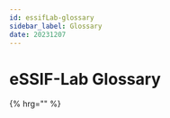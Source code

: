 ```yaml
---
id: essifLab-glossary
sidebar_label: Glossary
date: 20231207
---
```


# eSSIF-Lab Glossary

{% hrg="" %}
